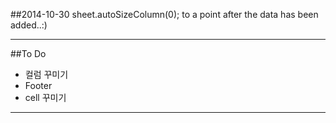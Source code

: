 ##2014-10-30
sheet.autoSizeColumn(0);
to a point after the data has been added..:)

------------
##To Do
+ 컬럼 꾸미기
+ Footer
+ cell 꾸미기

------------